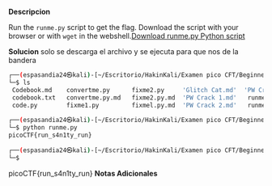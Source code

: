 **Descripcion**

Run the `runme.py` script to get the flag. Download the script with your browser or with `wget` in the webshell.[Download runme.py Python script](https://artifacts.picoctf.net/c/86/runme.py)

**Solucion**
solo se descarga el archivo y se ejecuta para que nos de la bandera
```bash
┌──(espasandia24㉿kali)-[~/Escritorio/HakinKali/Examen pico CFT/Beginner PicoMIni 2022]
└─$ ls
 Codebook.md    convertme.py      fixme2.py     'Glitch Cat.md'  'PW Crack 3.md'
 codebook.txt   convertme.py.md   fixme2.py.md  'PW Crack 1.md'   runme.py
 code.py        fixme1.py         fixmel.py.md  'PW Crack 2.md'   runme.py.md
                                                                                                                             
┌──(espasandia24㉿kali)-[~/Escritorio/HakinKali/Examen pico CFT/Beginner PicoMIni 2022]
└─$ python runme.py 
picoCTF{run_s4n1ty_run}
                                                                                                                             
┌──(espasandia24㉿kali)-[~/Escritorio/HakinKali/Examen pico CFT/Beginner PicoMIni 2022]
└─$ 

```
picoCTF{run_s4n1ty_run}
**Notas Adicionales**